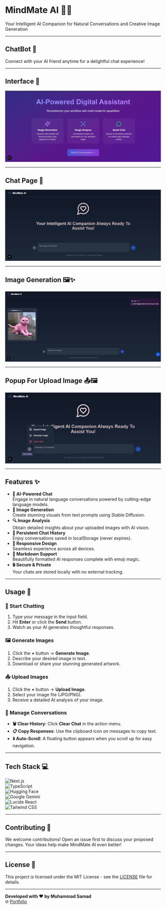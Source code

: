 # MindMate AI 🧠🤖

Your Intelligent AI Companion for Natural Conversations and Creative Image Generation

---

## ChatBot 🤖

Connect with your AI friend anytime for a delightful chat experience!

--- 

## Interface 🎨

![Interface](/public/images/chatbot-ss1.jpeg)

---

## Chat Page 💬

![Chat Page](/public/images/chatbot-ss2.jpeg)

---

## Image Generation 🖼️✨

![Image Generation](/public/images/chatbot-ss3.jpeg)

---

## Popup For Upload Image 📤🖼️

![Popup For Upload Image](/public/images/chatbot-ss4.jpeg)

---

## Features ✨

- **🤖 AI-Powered Chat**  
  Engage in natural language conversations powered by cutting-edge language models.
- **🎨 Image Generation**  
  Create stunning visuals from text prompts using Stable Diffusion.
- **🔍 Image Analysis**  
  Obtain detailed insights about your uploaded images with AI vision.
- **💾 Persistent Chat History**  
  Enjoy conversations saved in localStorage (never expires).
- **📱 Responsive Design**  
  Seamless experience across all devices.
- **📝 Markdown Support**  
  Beautifully formatted AI responses complete with emoji magic.
- **🔒 Secure & Private**  
  Your chats are stored locally with no external tracking.

---

## Usage 🚀

### 💬 Start Chatting
1. Type your message in the input field.
2. Hit **Enter** or click the **Send** button.
3. Watch as your AI generates thoughtful responses.

### 🖼️ Generate Images
1. Click the **+** button → **Generate Image**.
2. Describe your desired image in text.
3. Download or share your stunning generated artwork.

### 📤 Upload Images
1. Click the **+** button → **Upload Image**.
2. Select your image file (JPG/PNG).
3. Receive a detailed AI analysis of your image.

### 🔄 Manage Conversations
- **🗑️ Clear History**: Click **Clear Chat** in the action menu.
- **📋 Copy Responses**: Use the clipboard icon on messages to copy text.
- **⬇️ Auto-Scroll**: A floating button appears when you scroll up for easy navigation.

---

## Tech Stack 💻

![Next.js](https://img.shields.io/badge/Next.js-14.2.3-000000?logo=next.js)  
![TypeScript](https://img.shields.io/badge/TypeScript-5.0+-3178C6?logo=typescript)  
![Hugging Face](https://img.shields.io/badge/Hugging%20Face-Inference%20API-FFD21F)  
![Google Gemini](https://img.shields.io/badge/Google-Gemini%20API-4285F4)  
![Lucide React](https://img.shields.io/badge/Lucide-React%20Icons-FF6B6B)  
![Tailwind CSS](https://img.shields.io/badge/Tailwind-CSS-06B6D4)

---

## Contributing 🤝

We welcome contributions! Open an issue first to discuss your proposed changes. Your ideas help make MindMate AI even better!

---

## License 📄

This project is licensed under the MIT License - see the [LICENSE](LICENSE) file for details.

---

**Developed with ❤️ by Muhammad Samad**  
🌐 [Portfolio](https://portfolio-tailwind-css-by-samad.vercel.app/)